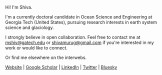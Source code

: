 <!--
**mshiv/mshiv** is a ✨ _special_ ✨ repository because its `README.md` (this file) appears on your GitHub profile.

Here are some ideas to get you started:
![pronouns](https://img.shields.io/static/v1?label=pronouns&message=he/him&color=red&style=flat-square)
[![ORCID](https://img.shields.io/static/v1?label=ORCID&message=0000-0002-8294-2514&color=green&style=flat-square&logo=orcid)](https://orcid.org/0000-0002-8294-2514)
[![Twitter](https://img.shields.io/twitter/follow/murushiv?logo=twitter&style=flat-square)](https://twitter.com/murushiv)
[![LinkedIn](https://img.shields.io/static/v1?label=&message=LinkedIn&color=0077B5&style=flat-square&logo=linkedin)](https://www.linkedin.com/in/mshiv)
-->

Hi! I'm Shiva.

I'm a currently doctoral candidate in Ocean Science and Engineering at Georgia Tech (United States), pursuing research interests in earth system science and glaciology.

I strongly believe in open collaboration. Feel free to contact me at mshiv@gatech.edu or shivamurug@gmail.com if you're interested in my work or would like to connect. 

Or find me elsewhere on the interwebs.

[Website](https://www.mshivaprakash.com/) | [Google Scholar](https://scholar.google.com/citations?user=-idNR8nzsiMC&hl=en) | [LinkedIn](https://www.linkedin.com/in/mshiv) | [Twitter](https://twitter.com/murushiv) | [Bluesky](https://bsky.app/profile/murushiv.bsky.social)
